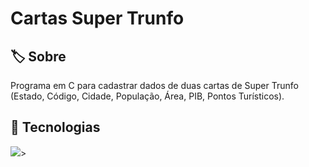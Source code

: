 <h1>Cartas Super Trunfo</h1>

<h2> 🏷️ Sobre</h2>
<p> Programa em C para cadastrar dados de duas cartas de Super Trunfo (Estado, Código, Cidade, População, Área, PIB, Pontos Turísticos).</p>

## 🚀 Tecnologias
<div>
  <img src="https://img.shields.io/badge/C-00599C?style=for-the-badge&logo=c&logoColor=white">>
</div>
